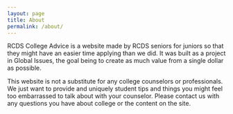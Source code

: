 ```yaml
---
layout: page
title: About
permalink: /about/
---
```


RCDS College Advice is a website made by RCDS seniors for juniors so that they might have an easier time applying than we did.  It was built as a project in Global Issues, the goal being to create as much value from a single dollar as possible.  

This website is not a substitute for any college counselors or professionals.  We just want to provide and uniquely student tips and things you might feel too embarrassed to talk about with your counselor.  Please contact us with any questions you have about college or the content on the site.
